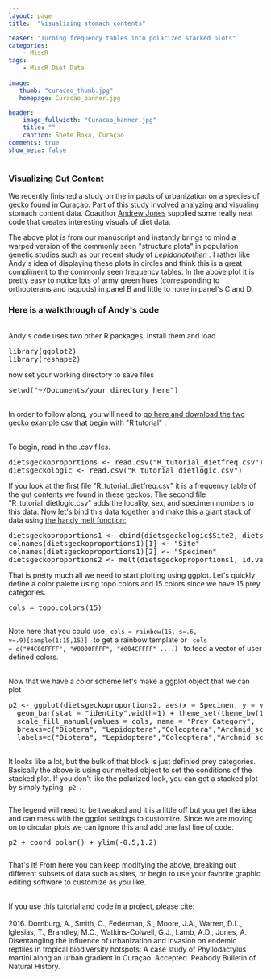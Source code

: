 ```yaml
---
layout: page
title:  "Visualizing stomach contents"

teaser: "Turning frequency tables into polarized stacked plots"
categories:
    - MiscR
tags:
    - MiscR Diet Data 
    
image:
   thumb: "curacao_thumb.jpg"
   homepage: Curacao_banner.jpg

header:
    image_fullwidth: "Curacao_banner.jpg"
    title: ""
    caption: Shete Boka, Curaçao
comments: true
show_meta: false    
---
```

<h3>Visualizing Gut Content</h3>

We recently finished a study on the impacts of urbanization on a species of gecko found in Curaçao. Part of this study involved analyzing and visualing stomach content data. Coauthor <a href='https://www.researchgate.net/profile/Andrew_Jones45/publications'>Andrew Jones</a> supplied some really neat code that creates interesting visuals of diet data.
<img class="b30" src="https://carolinafishes.github.io/images/Gecko_R_figure.png" alt="">

The above plot is from our manuscript and instantly brings to mind a warped version of the commonly seen "structure plots" in population genetic studies <a href='https://www.researchgate.net/publication/305364162_Cryptic_species_diversity_in_Sub-Antarctic_islands_A_case_study_of_Lepidonotothen'> such as our recent study of <i>Lepidonotothen</i> </a>. I rather like Andy's idea of displaying these plots in circles and think this is a great compliment to the commonly seen frequency tables. In the above plot it is pretty easy to notice lots of army green hues (corresponding to orthopterans and isopods) in panel B and little to none in panel's C and D.   

<h3> Here is a walkthrough of Andy's code </h3>

<br>
Andy's code uses two other R packages. Install them and load
<pre>
library(ggplot2)
library(reshape2)
</pre>

now set your working directory to save files
<pre>
setwd("~/Documents/your directory here")
</pre>
<br>In order to follow along, you will need to <a href='https://github.com/carolinafishes/Dornburgetal_2016_Phymar'>go here and download the two gecko example csv that begin with "R tutorial"</a> .

<br>To begin, read in the .csv files. 
<pre>
dietsgeckoproportions <- read.csv("R_tutorial_dietfreq.csv")
dietsgeckologic <- read.csv("R_tutorial_dietlogic.csv")
</pre>

If you look at the first file "R_tutorial_dietfreq.csv" it is a frequency table of the gut contents we found in these geckos. The second file "R_tutorial_dietlogic.csv" adds the locality, sex, and specimen numbers to this data. Now let's bind this data together and make this a giant stack of data using <a href='https://www.r-bloggers.com/melt/'>the handy melt function:</a>  
<pre>
dietsgeckoproportions1 <- cbind(dietsgeckologic$Site2, dietsgeckologic$Specimen.., dietsgeckoproportions)
colnames(dietsgeckoproportions1)[1] <- "Site"
colnames(dietsgeckoproportions1)[2] <- "Specimen"
dietsgeckoproportions2 <- melt(dietsgeckoproportions1, id.var=c("Site","Specimen"))
</pre>

That is pretty much all we need to start plotting using ggplot. Let's quickly define a color palette using topo.colors and 15 colors since we have 15 prey categories.  
<pre>
cols = topo.colors(15)

</pre>
Note here that you could use <code> cols = rainbow(15, s=.6, v=.9)[sample(1:15,15)] </code> to get a rainbow template or <code> cols = c("#4C00FFFF", "#0000FFFF", "#004CFFFF" ....) </code> to feed a vector of user defined colors.

<br> Now that we have a color scheme let's make a ggplot object that we can plot

<pre>
p2 <- ggplot(dietsgeckoproportions2, aes(x = Specimen, y = value, fill = as.factor(variable))) +
  geom_bar(stat = "identity",width=1) + theme_set(theme_bw(10)) + 
  scale_fill_manual(values = cols, name = "Prey Category", 
  breaks=c("Diptera", "Lepidoptera","Coleoptera","Archnid_scorp","Archnid_spider","Other", "Nematodes", "Centipede", "Isopod", "Hemiptera", "Hymenoptera", "Orthoptera", "Ephermeroptera", "Gecko_skin", "Blattaria"), 
  labels=c("Diptera", "Lepidoptera","Coleoptera","Archnid scorpion","Archnid spider","Other", "Nematodes", "Centipede", "Isopod", "Hemiptera", "Hymenoptera", "Orthoptera", "Ephermeroptera", "Gecko skin", "Blattaria"))
</pre>
<br> It looks like a lot, but the bulk of that block is just definied prey categories. Basically the above is using our melted object to set the conditions of the stacked plot. If you don't like the polarized look, you can get a stacked plot by simply typing <code> p2 </code>. 

<img class="b30" src="https://carolinafishes.github.io/images/Gecko_R_barplot.png" alt="">

The legend will need to be tweaked and it is a little off but you get the idea and can mess with the ggplot settings to customize. Since we are moving on to circular plots we can ignore this and add one last line of code.

 <pre>
p2 + coord_polar() + ylim(-0.5,1.2)
</pre>
 
 <img class="b30" src="https://carolinafishes.github.io/images/Gecko_R_circleplot.png" alt="">

That's it! From here you can keep modifying the above, breaking out different subsets of data such as sites, or begin to use your favorite graphic editing software to customize as you like.  

<br> If you use this tutorial and code in a project, please cite:
<br>
<br>
2016. Dornburg, A., Smith, C., Federman, S., Moore, J.A., Warren, D.L., Iglesias, T., 
Brandley, M.C., Watkins-Colwell, G.J., Lamb, A.D., Jones, A. Disentangling the influence of urbanization and invasion on endemic reptiles in tropical biodiversity hotspots: A case study of Phyllodactylus martini along an urban gradient in Curaçao. Accepted. Peabody Bulletin of Natural History.



